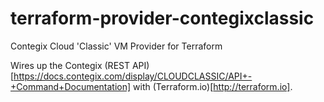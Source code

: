 # terraform-provider-contegixclassic
Contegix Cloud 'Classic' VM Provider for Terraform

Wires up the Contegix (REST API)[https://docs.contegix.com/display/CLOUDCLASSIC/API+-+Command+Documentation] with (Terraform.io)[http://terraform.io].

